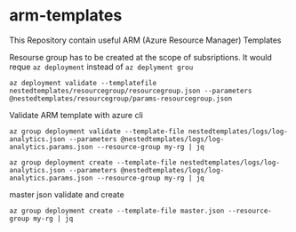 # arm-templates
This Repository contain useful ARM (Azure Resource Manager) Templates 


Resourse group has to be created at the scope of subsriptions. It would reque `az deployment` instead of `az deplyment grou`

`az deployment validate --templatefile nestedtemplates/resourcegroup/resourcegroup.json --parameters @nestedtemplates/resourcegroup/params-resourcegroup.json`

Validate ARM template with azure cli

`az group deployment validate --template-file nestedtemplates/logs/log-analytics.json --parameters @nestedtemplates/logs/log-analytics.params.json --resource-group my-rg | jq`

`az group deployment create --template-file nestedtemplates/logs/log-analytics.json --parameters @nestedtemplates/logs/log-analytics.params.json --resource-group my-rg | jq`


master json validate and create

```az group deployment validate --template-file master.json --resource-group my-rg | jq
az group deployment create --template-file master.json --resource-group my-rg | jq


